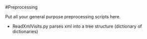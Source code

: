 #Preprocessing

Put all your general purpose preprocessing scripts here.

- ReadXmlVisits.py parses xml into a tree structure (dictionary of dictionaries)

